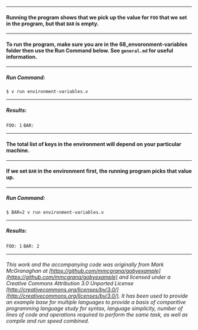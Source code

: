 ___
#### Running the program shows that we pick up the value for `FOO` that we set in the program, but that `BAR` is empty.
___
#### To run the program, make sure you are in the 68_envoronment-variables folder then use the Run Command below. See `general.md` for useful information.
___
##### Run Command:

`$ v run environment-variables.v`
___
##### Results:

`FOO: 1`
`BAR:`
___
#### The total list of keys in the environment will depend on your particular machine.
___
#### If we set `BAR` in the environment first, the running program picks that value up.
___
##### Run Command:

`$ BAR=2 v run environment-variables.v`
___
##### Results:

`FOO: 1`
`BAR: 2`
___

###### This work and the accompanying code was originally from Mark McGranaghan at [https://github.com/mmcgrana/gobyexample](https://github.com/mmcgrana/gobyexample) and licensed under a Creative Commons Attribution 3.0 Unported License [http://creativecommons.org/licenses/by/3.0/](http://creativecommons.org/licenses/by/3.0/). It has been used to provide an example base for multiple languages to provide a basis of comparitive programming language study for syntax, language simplicity, number of lines of code and operations required to perform the same task, as well as compile and run speed combined.